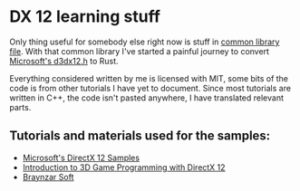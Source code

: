 # DX 12 learning stuff

Only thing useful for somebody else right now is stuff in [common library file](src/lib.rs). With that common library I've started a painful journey to convert [Microsoft's d3dx12.h](https://github.com/microsoft/DirectX-Graphics-Samples/blob/master/Samples/Desktop/D3D12HelloWorld/src/HelloTriangle/d3dx12.h) to Rust.

Everything considered written by me is licensed with MIT, some bits of the code is from other tutorials I have yet to document. Since most tutorials are written in C++, the code isn't pasted anywhere, I have translated relevant parts.

## Tutorials and materials used for the samples:

-   [Microsoft's DirectX 12 Samples](https://github.com/microsoft/DirectX-Graphics-Samples/blob/master/Samples/Desktop/D3D12HelloWorld/)
-   [Introduction to 3D Game Programming with DirectX 12](https://www.amazon.com/Introduction-3D-Game-Programming-DirectX/dp/1942270062)
-   [Braynzar Soft](https://www.braynzarsoft.net/viewtutorial/q16390-04-direct3d-12-drawing)
